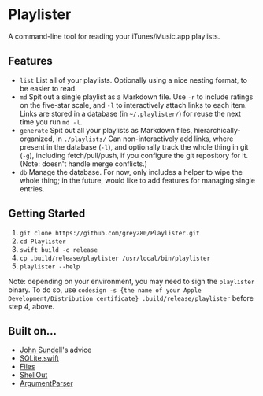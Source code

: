 # Playlister

A command-line tool for reading your iTunes/Music.app playlists.

## Features
* `list`
List all of your playlists. Optionally using a nice nesting format, to be easier to read.
* `md`
Spit out a single playlist as a Markdown file. Use `-r` to include ratings on the five-star scale, and `-l` to interactively attach links to each item. Links are stored in a database (in `~/.playlister/`) for reuse the next time you run `md -l`.
* `generate`
Spit out all your playlists as Markdown files, hierarchically-organized, in `./playlists/` Can non-interactively add links, where present in the database (`-l`), and optionally track the whole thing in git (`-g`), including fetch/pull/push, if you configure the git repository for it. (Note: doesn't handle merge conflicts.)
* `db`
Manage the database. For now, only includes a helper to wipe the whole thing; in the future, would like to add features for managing single entries.

## Getting Started
1. `git clone https://github.com/grey280/Playlister.git`
2. `cd Playlister`
3. `swift build -c release`
4. `cp .build/release/playlister /usr/local/bin/playlister`
5. `playlister --help`

Note: depending on your environment, you may need to sign the `playlister` binary. To do so, use `codesign -s {the name of your Apple Development/Distribution certificate} .build/release/playlister` before step 4, above.

## Built on...
* [John Sundell](https://www.swiftbysundell.com/articles/building-a-command-line-tool-using-the-swift-package-manager/)'s advice
* [SQLite.swift](https://github.com/stephencelis/SQLite.swift)
* [Files](https://github.com/JohnSundell/Files)
* [ShellOut](https://github.com/JohnSundell/ShellOut)
* [ArgumentParser](https://github.com/apple/swift-argument-parser)

